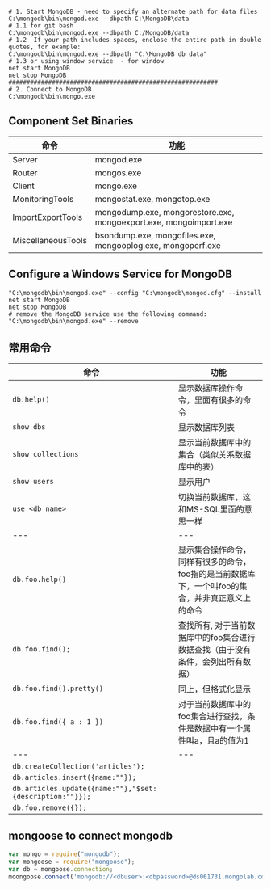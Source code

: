 
```shell
# 1. Start MongoDB - need to specify an alternate path for data files 
C:\mongodb\bin\mongod.exe --dbpath C:\MongoDB\data
# 1.1 for git bash
C:\mongodb\bin\mongod.exe --dbpath C:/MongoDB/data   
# 1.2  If your path includes spaces, enclose the entire path in double quotes, for example:
C:\mongodb\bin\mongod.exe --dbpath "C:\MongoDB db data"
# 1.3 or using window service  - for window
net start MongoDB
net stop MongoDB
##########################################################
# 2. Connect to MongoDB
C:\mongodb\bin\mongo.exe
```

## Component Set Binaries

命令|功能
---|---
Server|mongod.exe
Router	|mongos.exe
Client	|mongo.exe
MonitoringTools|	mongostat.exe, mongotop.exe
ImportExportTools|	mongodump.exe, mongorestore.exe, mongoexport.exe, mongoimport.exe
MiscellaneousTools|	bsondump.exe, mongofiles.exe, mongooplog.exe, mongoperf.exe

## Configure a Windows Service for MongoDB

```shell
"C:\mongodb\bin\mongod.exe" --config "C:\mongodb\mongod.cfg" --install
net start MongoDB
net stop MongoDB
# remove the MongoDB service use the following command:
"C:\mongodb\bin\mongod.exe" --remove
```

## 常用命令

命令|功能
---|---
`db.help()`|显示数据库操作命令，里面有很多的命令 
`show dbs`|显示数据库列表 
`show collections`|显示当前数据库中的集合（类似关系数据库中的表） 
`show users`|显示用户
`use <db name>`|切换当前数据库，这和MS-SQL里面的意思一样 
---|---
 `db.foo.help()`|显示集合操作命令，同样有很多的命令，foo指的是当前数据库下，一个叫foo的集合，并非真正意义上的命令 
 `db.foo.find();`|查找所有, 对于当前数据库中的foo集合进行数据查找（由于没有条件，会列出所有数据） 
 `db.foo.find().pretty()`|同上，但格式化显示
 `db.foo.find({ a : 1 })`|对于当前数据库中的foo集合进行查找，条件是数据中有一个属性叫a，且a的值为1
---|---
`db.createCollection('articles');`|
`db.articles.insert({name:""});`|
`db.articles.update({name:""},"$set:{description:""}});`|
`db.foo.remove({});`|

## mongoose to connect mongodb

 ```javascript
var mongo = require("mongodb");
var mongoose = require("mongoose");
var db = mongoose.connection;
moongoose.connect('mongodb://<dbuser>:<dbpassword>@ds061731.mongolab.com:61731/mongocrud');
```

